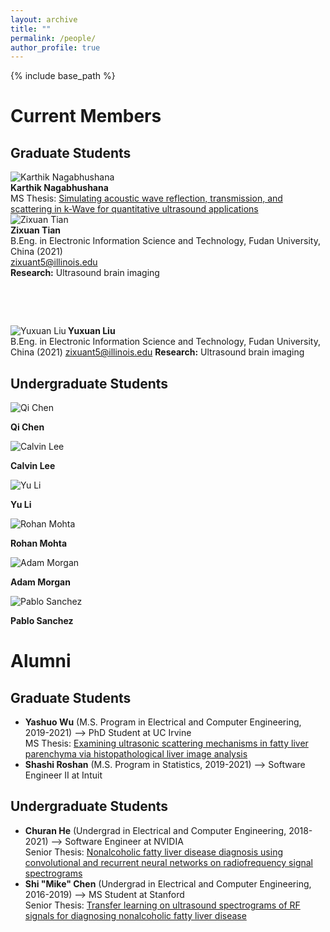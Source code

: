 ```yaml
---
layout: archive
title: ""
permalink: /people/
author_profile: true
---
```


{% include base_path %}

Current Members
======

## Graduate Students
<div class="row">
  <div class="column">
    <div class="author__avatar">
      <img src="/images/img/students/Karthik Nagabhushana.jpg" class="author__avatar" alt="Karthik Nagabhushana">
    </div>
  </div>

  <div class="column">   
    <left>
    <div class="author__content">
       <strong>Karthik Nagabhushana</strong><br/>
        MS Thesis: <a href = "pdf link">Simulating acoustic wave reflection, transmission, and scattering in k-Wave for quantitative ultrasound applications </a>  <br/>
    </div>
    </left>
  </div>
</div>

<div class="member profile">
  <left>
  <div class="author__avatar">
    <img src="/images/img/students/Zixuan Tian.jpg" class="author__avatar" alt="Zixuan Tian"> 
  </div>
  </left>
  <strong>Zixuan Tian</strong><br>
  B.Eng. in Electronic Information Science and Technology, Fudan University, China (2021)
</div>
<div class="member profile"><a href="mailto:zixuant5@illinois.edu">zixuant5@illinois.edu</a></div>
<div class="member profile"><strong>Research:</strong> Ultrasound brain imaging</div>
<p>&nbsp;</p>
<p>&nbsp;</p>

<div class="author__avatar">
    <img src="/images/img/students/Yuxuan Liu.jpg" align="left" class="author__avatar" alt="Yuxuan Liu">  
</div>

<div class="author__content">
   <p><strong>Yuxuan Liu</strong><br>
      B.Eng. in Electronic Information Science and Technology, Fudan University, China (2021)
      <a href="mailto:zixuant5@illinois.edu">zixuant5@illinois.edu</a>
      <strong>Research:</strong> Ultrasound brain imaging
    </p>
</div>

## Undergraduate Students

<left>
  <div class="author__avatar">
        <img src="/images/img/students/Qi Chen.jpg" class="author__avatar" alt="Qi Chen">  
  </div>
  <div class="author__content">
    <p><strong>Qi Chen</strong></p>
  </div>

  <div class="author__avatar">
        <img src="/images/img/students/Calvin Lee.jpg" class="author__avatar" alt="Calvin Lee">  
  </div>
  <div class="author__content">
    <p><strong>Calvin Lee</strong></p>
  </div>

  <div class="author__avatar">
        <img src="/images/img/students/Yu Li.jpg" class="author__avatar" alt="Yu Li">  
  </div>
  <div class="author__content">
    <p><strong>Yu Li</strong></p>
  </div>
  
  <div class="author__avatar">
        <img src="/images/img/students/Rohan Mohta.jpg" class="author__avatar" alt="Rohan Mohta">  
  </div>
  <div class="author__content">
    <p><strong>Rohan Mohta</strong></p>
  </div>

  <div class="author__avatar">
        <img src="/images/img/students/Adam Morgan.jpg" class="author__avatar" alt="Adam Morgan">  
  </div>
  <div class="author__content">
    <p><strong>Adam Morgan</strong></p>
  </div>

  <div class="author__avatar">
        <img src="/images/img/students/Pablo Sanchez.jpg" class="author__avatar" alt="Pablo Sanchez">  
  </div>
  <div class="author__content">
    <p><strong>Pablo Sanchez</strong></p>
  </div>
</left>  


Alumni
======
## Graduate Students
- **Yashuo Wu** (M.S. Program in Electrical and Computer Engineering, 2019-2021) --> PhD Student at UC Irvine  <br/>
  MS Thesis: <a href = "/pdfs/Wu_MS_Thesis_2021.pdf">Examining ultrasonic scattering mechanisms in fatty liver parenchyma via histopathological liver image analysis  </a>  
- **Shashi Roshan** (M.S. Program in Statistics, 2019-2021) --> Software Engineer II at Intuit

## Undergraduate Students
- **Churan He** (Undergrad in Electrical and Computer Engineering, 2018-2021) --> Software Engineer at NVIDIA  <br/>
  Senior Thesis: <a href = "pdf link">Nonalcoholic fatty liver disease diagnosis using convolutional and recurrent neural networks on radiofrequency signal spectrograms </a>  
- **Shi "Mike" Chen** (Undergrad in Electrical and Computer Engineering, 2016-2019) --> MS Student at Stanford  <br/>
  Senior Thesis: <a href = "pdf link">Transfer learning on ultrasound spectrograms of RF signals for diagnosing nonalcoholic fatty liver disease </a>  
<br/>

